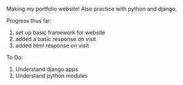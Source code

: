 Making my portfolio website! Also practice with python and django.

Progress thus far:
1. set up basic framework for website
2. added a basic response on visit
3. added html response on visit

To Do:
1. Understand django apps
2. Understand python modules